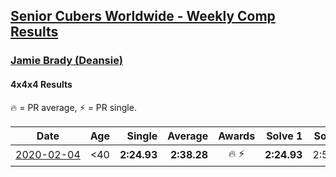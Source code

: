 <style>table {white-space: nowrap;}</style>

## [Senior Cubers Worldwide - Weekly Comp Results](/scw-comp/results/)
### [Jamie Brady (Deansie)](README.md)
#### 4x4x4 Results

<span style="white-space: nowrap;">🔥 = PR average</span>, <span style="white-space: nowrap;">⚡ = PR single</span>.

| Date | Age | Single | Average | Awards | Solve 1 | Solve 2 | Solve 3 | Solve 4 | Solve 5 | Video |
| :--: | :--: | --: | --: | :--: | --: | --: | --: | --: | --: | :-- |
| [2020-02-04](../../results/2020-02-04/444.md) | <40 | **2:24.93** | **2:38.28** | 🔥 ⚡ | **2:24.93** | 2:55.65 | 2:34.26 | DNS | DNS | [Link](https://www.facebook.com/groups/1604105099735401/permalink/2139163042896268/) |


<!-- Global site tag (gtag.js) - Google Analytics -->
<script async src="https://www.googletagmanager.com/gtag/js?id=UA-86348435-3"></script>
<script>window.dataLayer = window.dataLayer || []; function gtag() {dataLayer.push(arguments);} gtag('js', new Date()); gtag('config', 'UA-86348435-3');</script>
